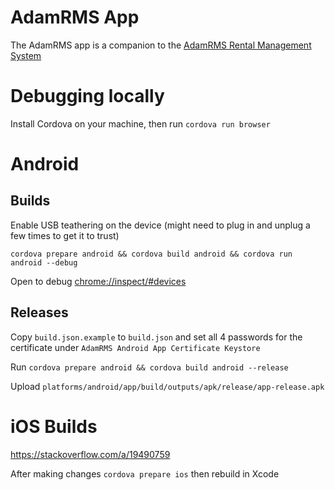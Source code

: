 # AdamRMS App

The AdamRMS app is a companion to the [AdamRMS Rental Management System](https://github.com/bstudios/adam-rms)

# Debugging locally

Install Cordova on your machine, then run `cordova run browser`

# Android

## Builds

Enable USB teathering on the device (might need to plug in and unplug a few times to get it to trust)

`cordova prepare android && cordova build android && cordova run android --debug`

Open to debug [chrome://inspect/#devices](chrome://inspect/#devices)

## Releases 

Copy `build.json.example` to `build.json` and set all 4 passwords for the certificate under `AdamRMS Android App Certificate Keystore`

Run `cordova prepare android && cordova build android --release`

Upload `platforms/android/app/build/outputs/apk/release/app-release.apk`

# iOS Builds

https://stackoverflow.com/a/19490759 

After making changes `cordova prepare ios` then rebuild in Xcode